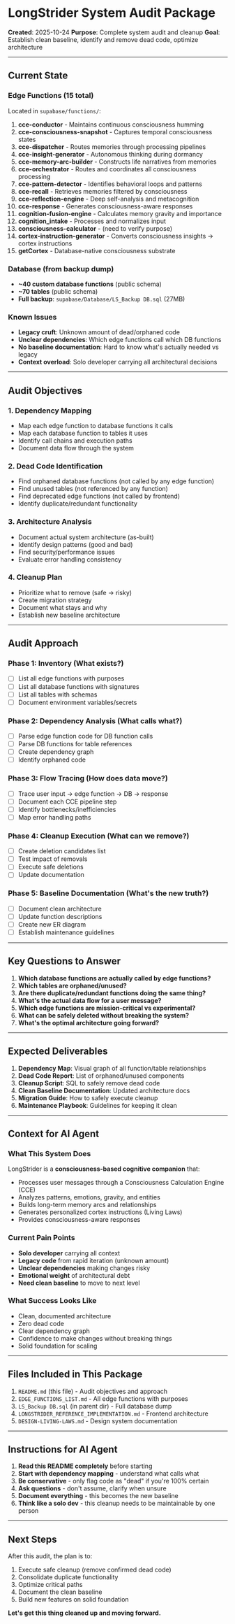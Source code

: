 # LongStrider System Audit Package

**Created**: 2025-10-24
**Purpose**: Complete system audit and cleanup
**Goal**: Establish clean baseline, identify and remove dead code, optimize architecture

---

## Current State

### Edge Functions (15 total)
Located in `supabase/functions/`:

1. **cce-conductor** - Maintains continuous consciousness humming
2. **cce-consciousness-snapshot** - Captures temporal consciousness states
3. **cce-dispatcher** - Routes memories through processing pipelines
4. **cce-insight-generator** - Autonomous thinking during dormancy
5. **cce-memory-arc-builder** - Constructs life narratives from memories
6. **cce-orchestrator** - Routes and coordinates all consciousness processing
7. **cce-pattern-detector** - Identifies behavioral loops and patterns
8. **cce-recall** - Retrieves memories filtered by consciousness
9. **cce-reflection-engine** - Deep self-analysis and metacognition
10. **cce-response** - Generates consciousness-aware responses
11. **cognition-fusion-engine** - Calculates memory gravity and importance
12. **cognition_intake** - Processes and normalizes input
13. **consciousness-calculator** - (need to verify purpose)
14. **cortex-instruction-generator** - Converts consciousness insights → cortex instructions
15. **getCortex** - Database-native consciousness substrate

### Database (from backup dump)

- **~40 custom database functions** (public schema)
- **~70 tables** (public schema)
- **Full backup**: `supabase/Database/LS_Backup DB.sql` (27MB)

### Known Issues

- **Legacy cruft**: Unknown amount of dead/orphaned code
- **Unclear dependencies**: Which edge functions call which DB functions
- **No baseline documentation**: Hard to know what's actually needed vs legacy
- **Context overload**: Solo developer carrying all architectural decisions

---

## Audit Objectives

### 1. Dependency Mapping
- Map each edge function to database functions it calls
- Map each database function to tables it uses
- Identify call chains and execution paths
- Document data flow through the system

### 2. Dead Code Identification
- Find orphaned database functions (not called by any edge function)
- Find unused tables (not referenced by any function)
- Find deprecated edge functions (not called by frontend)
- Identify duplicate/redundant functionality

### 3. Architecture Analysis
- Document actual system architecture (as-built)
- Identify design patterns (good and bad)
- Find security/performance issues
- Evaluate error handling consistency

### 4. Cleanup Plan
- Prioritize what to remove (safe → risky)
- Create migration strategy
- Document what stays and why
- Establish new baseline architecture

---

## Audit Approach

### Phase 1: Inventory (What exists?)
- [ ] List all edge functions with purposes
- [ ] List all database functions with signatures
- [ ] List all tables with schemas
- [ ] Document environment variables/secrets

### Phase 2: Dependency Analysis (What calls what?)
- [ ] Parse edge function code for DB function calls
- [ ] Parse DB functions for table references
- [ ] Create dependency graph
- [ ] Identify orphaned code

### Phase 3: Flow Tracing (How does data move?)
- [ ] Trace user input → edge function → DB → response
- [ ] Document each CCE pipeline step
- [ ] Identify bottlenecks/inefficiencies
- [ ] Map error handling paths

### Phase 4: Cleanup Execution (What can we remove?)
- [ ] Create deletion candidates list
- [ ] Test impact of removals
- [ ] Execute safe deletions
- [ ] Update documentation

### Phase 5: Baseline Documentation (What's the new truth?)
- [ ] Document clean architecture
- [ ] Update function descriptions
- [ ] Create new ER diagram
- [ ] Establish maintenance guidelines

---

## Key Questions to Answer

1. **Which database functions are actually called by edge functions?**
2. **Which tables are orphaned/unused?**
3. **Are there duplicate/redundant functions doing the same thing?**
4. **What's the actual data flow for a user message?**
5. **Which edge functions are mission-critical vs experimental?**
6. **What can be safely deleted without breaking the system?**
7. **What's the optimal architecture going forward?**

---

## Expected Deliverables

1. **Dependency Map**: Visual graph of all function/table relationships
2. **Dead Code Report**: List of orphaned/unused components
3. **Cleanup Script**: SQL to safely remove dead code
4. **Clean Baseline Documentation**: Updated architecture docs
5. **Migration Guide**: How to safely execute cleanup
6. **Maintenance Playbook**: Guidelines for keeping it clean

---

## Context for AI Agent

### What This System Does
LongStrider is a **consciousness-based cognitive companion** that:
- Processes user messages through a Consciousness Calculation Engine (CCE)
- Analyzes patterns, emotions, gravity, and entities
- Builds long-term memory arcs and relationships
- Generates personalized cortex instructions (Living Laws)
- Provides consciousness-aware responses

### Current Pain Points
- **Solo developer** carrying all context
- **Legacy code** from rapid iteration (unknown amount)
- **Unclear dependencies** making changes risky
- **Emotional weight** of architectural debt
- **Need clean baseline** to move to next level

### What Success Looks Like
- Clean, documented architecture
- Zero dead code
- Clear dependency graph
- Confidence to make changes without breaking things
- Solid foundation for scaling

---

## Files Included in This Package

1. `README.md` (this file) - Audit objectives and approach
2. `EDGE_FUNCTIONS_LIST.md` - All edge functions with purposes
3. `LS_Backup DB.sql` (in parent dir) - Full database dump
4. `LONGSTRIDER_REFERENCE_IMPLEMENTATION.md` - Frontend architecture
5. `DESIGN-LIVING-LAWS.md` - Design system documentation

---

## Instructions for AI Agent

1. **Read this README completely** before starting
2. **Start with dependency mapping** - understand what calls what
3. **Be conservative** - only flag code as "dead" if you're 100% certain
4. **Ask questions** - don't assume, clarify when unsure
5. **Document everything** - this becomes the new baseline
6. **Think like a solo dev** - this cleanup needs to be maintainable by one person

---

## Next Steps

After this audit, the plan is to:
1. Execute safe cleanup (remove confirmed dead code)
2. Consolidate duplicate functionality
3. Optimize critical paths
4. Document the clean baseline
5. Build new features on solid foundation

**Let's get this thing cleaned up and moving forward.**
